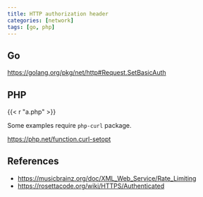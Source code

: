 ```yaml
---
title: HTTP authorization header
categories: [network]
tags: [go, php]
---
```


## Go

<https://golang.org/pkg/net/http#Request.SetBasicAuth>

## PHP

{{< r "a.php" >}}

Some examples require `php-curl` package.

<https://php.net/function.curl-setopt>

## References

- <https://musicbrainz.org/doc/XML_Web_Service/Rate_Limiting>
- <https://rosettacode.org/wiki/HTTPS/Authenticated>
